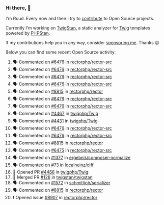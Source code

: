### Hi there, 👋

I'm Ruud. Every now and then I try to [contribute](https://github.com/pulls?q=+is%3Apr+author%3Aruudk+archived%3Afalse+is%3Apublic+) to Open Source projects.

Currently I'm working on [TwigStan](https://github.com/twigstan), a static analyzer for [Twig](https://twig.symfony.com/) templates powered by [PHPStan](https://phpstan.org/).

If my contributions help you in any way, consider [sponsoring me](https://github.com/sponsors/ruudk). Thanks 😊

Below you can find some recent Open Source activity:

<!--START_SECTION:activity-->
1. 🗣 Commented on [#6476](https://github.com/rectorphp/rector-src/pull/6476#issuecomment-2495400323) in [rectorphp/rector-src](https://github.com/rectorphp/rector-src)
2. 🗣 Commented on [#6476](https://github.com/rectorphp/rector-src/pull/6476#issuecomment-2495398218) in [rectorphp/rector-src](https://github.com/rectorphp/rector-src)
3. 🗣 Commented on [#6476](https://github.com/rectorphp/rector-src/pull/6476#issuecomment-2495398085) in [rectorphp/rector-src](https://github.com/rectorphp/rector-src)
4. 🗣 Commented on [#6476](https://github.com/rectorphp/rector-src/pull/6476#issuecomment-2495397259) in [rectorphp/rector-src](https://github.com/rectorphp/rector-src)
5. 🗣 Commented on [#8815](https://github.com/rectorphp/rector/issues/8815#issuecomment-2495395892) in [rectorphp/rector](https://github.com/rectorphp/rector)
6. 🗣 Commented on [#6476](https://github.com/rectorphp/rector-src/pull/6476#issuecomment-2495394417) in [rectorphp/rector-src](https://github.com/rectorphp/rector-src)
7. 🗣 Commented on [#6476](https://github.com/rectorphp/rector-src/pull/6476#issuecomment-2495392910) in [rectorphp/rector-src](https://github.com/rectorphp/rector-src)
8. 🗣 Commented on [#4467](https://github.com/twigphp/Twig/pull/4467#issuecomment-2495391245) in [twigphp/Twig](https://github.com/twigphp/Twig)
9. 🗣 Commented on [#4431](https://github.com/twigphp/Twig/pull/4431#issuecomment-2495390872) in [twigphp/Twig](https://github.com/twigphp/Twig)
10. 🗣 Commented on [#6476](https://github.com/rectorphp/rector-src/pull/6476#issuecomment-2495389937) in [rectorphp/rector-src](https://github.com/rectorphp/rector-src)
11. 🗣 Commented on [#6476](https://github.com/rectorphp/rector-src/pull/6476#issuecomment-2495389729) in [rectorphp/rector-src](https://github.com/rectorphp/rector-src)
12. 🗣 Commented on [#8815](https://github.com/rectorphp/rector/issues/8815#issuecomment-2495378045) in [rectorphp/rector](https://github.com/rectorphp/rector)
13. 🗣 Commented on [#6475](https://github.com/rectorphp/rector-src/pull/6475#issuecomment-2494530419) in [rectorphp/rector-src](https://github.com/rectorphp/rector-src)
14. 🗣 Commented on [#1377](https://github.com/ergebnis/composer-normalize/pull/1377#issuecomment-2494515646) in [ergebnis/composer-normalize](https://github.com/ergebnis/composer-normalize)
15. 🗣 Commented on [#73](https://github.com/localheinz/diff/pull/73#issuecomment-2494515226) in [localheinz/diff](https://github.com/localheinz/diff)
16. 💪 Opened PR [#4468](https://github.com/twigphp/Twig/pull/4468) in [twigphp/Twig](https://github.com/twigphp/Twig)
17. 🎉 Merged PR [#128](https://github.com/twigstan/twigstan/pull/128) in [twigstan/twigstan](https://github.com/twigstan/twigstan)
18. 🗣 Commented on [#1572](https://github.com/schmittjoh/serializer/pull/1572#issuecomment-2494471888) in [schmittjoh/serializer](https://github.com/schmittjoh/serializer)
19. 🗣 Commented on [#8815](https://github.com/rectorphp/rector/issues/8815#issuecomment-2494468474) in [rectorphp/rector](https://github.com/rectorphp/rector)
20. ❗ Opened issue [#8907](https://github.com/rectorphp/rector/issues/8907) in [rectorphp/rector](https://github.com/rectorphp/rector)
<!--END_SECTION:activity-->
